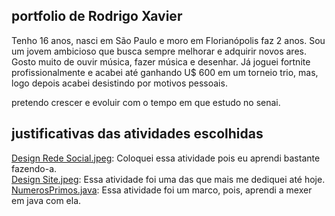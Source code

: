 
## portfolio de Rodrigo Xavier 

Tenho 16 anos, nasci em São Paulo e moro em Florianópolis faz 2 anos. Sou um jovem ambicioso que busca sempre melhorar e adquirir novos ares.
Gosto muito de ouvir música, fazer música e desenhar.
Já joguei fortnite profissionalmente e acabei até ganhando U$ 600 em um torneio trio, mas, logo depois acabei desistindo por motivos pessoais.

pretendo crescer e evoluir com o tempo em que estudo no senai.

## justificativas das atividades escolhidas
[Design Rede Social.jpeg](https://github.com/rodrigoxm/portfolio/blob/main/FundamentosDesign/Design%20Rede%20Social.jpeg): Coloquei essa atividade pois eu aprendi bastante fazendo-a.
<br>[Design Site.jpeg](https://github.com/rodrigoxm/portfolio/blob/main/FundamentosDesign/Design%20Site.jpeg): Essa atividade foi uma das que mais me dediquei até hoje.
<br>[NumerosPrimos.java](https://github.com/rodrigoxm/portfolio/blob/main/L%C3%B3gicaComputacional/NumerosPrimos.java): Essa atividade foi um marco, pois, aprendi a mexer em java com ela.
